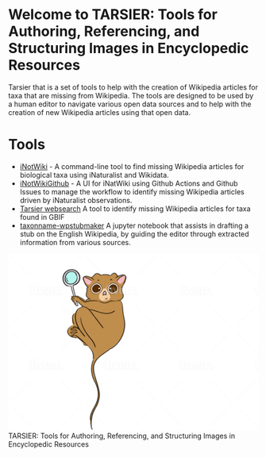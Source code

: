 Welcome to TARSIER: Tools for Authoring, Referencing, and Structuring Images in Encyclopedic Resources
===============================
Tarsier that is a set of tools to help with the creation of Wikipedia articles for taxa that
are missing from Wikipedia. The tools are designed to be used by a human editor to navigate 
various open data sources and to help with the creation of new Wikipedia articles using that
open data.

# Tools
* [iNotWiki](iNotWiki.md) - A command-line tool to find missing Wikipedia articles for biological taxa using iNaturalist and Wikidata.
* [iNotWikiGithub](iNotWikiGUI.md) - A UI for iNatWiki using Github Actions and Github Issues to manage the workflow to identify missing Wikipedia articles driven by iNaturalist observations.
* [Tarsier websearch](https://andrawaag.github.io/tarsier/index.html) A tool to identify missing Wikipedia articles for taxa found in GBIF
* [taxonname-wpstubmaker](https://github.com/Micelio/taxonname-wpstubmaker) A jupyter notebook that assists in drafting a stub on the English Wikipedia, by guiding the editor through extracted information from various sources.

![image](./images/tarsier-01.png) TARSIER: Tools for Authoring, Referencing, and Structuring Images in Encyclopedic Resources
